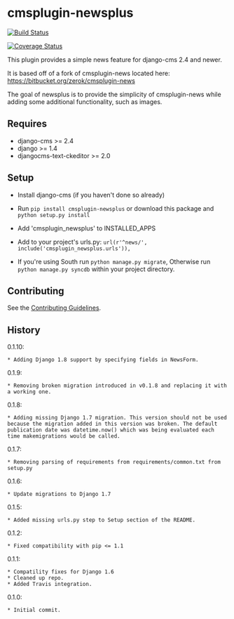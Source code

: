 cmsplugin-newsplus
=================================

[![Build Status](https://travis-ci.org/nimbis/cmsplugin-newsplus.svg?branch=master)](https://travis-ci.org/nimbis/cmsplugin-newsplus)

[![Coverage Status](https://coveralls.io/repos/nimbis/cmsplugin-newsplus/badge.svg?branch=master&service=github)](https://coveralls.io/github/nimbis/cmsplugin-newsplus?branch=master)

This plugin provides a simple news feature for django-cms 2.4 and newer.

It is based off of a fork of cmsplugin-news located here:
https://bitbucket.org/zerok/cmsplugin-news

The goal of newsplus is to provide the simplicity of cmsplugin-news while
adding some additional functionality, such as images.


Requires
----------------

* django-cms >= 2.4
* django >= 1.4
* djangocms-text-ckeditor >= 2.0


Setup
-----

* Install django-cms (if you haven't done so already)

* Run `pip install cmsplugin-newsplus` or download this package and `python setup.py install`

* Add 'cmsplugin_newsplus' to INSTALLED_APPS

* Add to your project's urls.py:
  ``url(r'^news/', include('cmsplugin_newsplus.urls')),``

* If you're using South run `python manage.py migrate`, Otherwise run
  `python manage.py syncdb` within your project directory.

Contributing
------------

See the [Contributing Guidelines](CONTRIBUTING.md).

History
-------

0.1.10:

    * Adding Django 1.8 support by specifying fields in NewsForm.

0.1.9:

    * Removing broken migration introduced in v0.1.8 and replacing it with a working one.

0.1.8:

    * Adding missing Django 1.7 migration. This version should not be used because the migration added in this version was broken. The default publication date was datetime.now() which was being evaluated each time makemigrations would be called.

0.1.7:

    * Removing parsing of requirements from requirements/common.txt from setup.py

0.1.6:

    * Update migrations to Django 1.7

0.1.5:

    * Added missing urls.py step to Setup section of the README.

0.1.2:

    * Fixed compatibility with pip <= 1.1

0.1.1:

    * Compatility fixes for Django 1.6
    * Cleaned up repo.
    * Added Travis integration.

0.1.0:

    * Initial commit.

